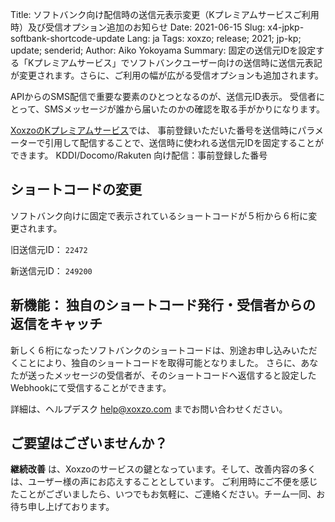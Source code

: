 Title: ソフトバンク向け配信時の送信元表示変更（Kプレミアムサービスご利用時）及び受信オプション追加のお知らせ
Date: 2021-06-15
Slug: x4-jpkp-softbank-shortcode-update
Lang: ja
Tags: xoxzo; release; 2021; jp-kp; update; senderid;
Author: Aiko Yokoyama
Summary: 固定の送信元IDを設定する「Kプレミアムサービス」でソフトバンクユーザー向けの送信時に送信元表記が変更されます。さらに、ご利用の幅が広がる受信オプションも追加されます。

APIからのSMS配信で重要な要素のひとつとなるのが、送信元ID表示。
受信者にとって、SMSメッセージが誰から届いたのかの確認を取る手がかりになります。

[XoxzoのKプレミアムサービス](https://help.xoxzo.com/ja/xoxzo-cloud-telephony/articles/the-k-premium-service/)では、
事前登録いただいた番号を送信時にパラメーターで引用して配信することで、送信時に使われる送信元IDを固定することができます。
KDDI/Docomo/Rakuten 向け配信：事前登録した番号


## ショートコードの変更

ソフトバンク向けに固定で表示されているショートコードが５桁から６桁に変更されます。

旧送信元ID： `22472`

新送信元ID： `249200`

## 新機能： 独自のショートコード発行・受信者からの返信をキャッチ

新しく６桁になったソフトバンクのショートコードは、別途お申し込みいただくことにより、独自のショートコードを取得可能となりました。
さらに、あなたが送ったメッセージの受信者が、そのショートコードへ返信すると設定したWebhookにて受信することができます。

詳細は、ヘルプデスク help@xoxzo.com までお問い合わせください。

## ご要望はございませんか？

**継続改善** は、Xoxzoのサービスの鍵となっています。そして、改善内容の多くは、ユーザー様の声にお応えすることとしています。
ご利用時にご不便を感じたことがございましたら、いつでもお気軽に、ご連絡ください。チーム一同、お待ち申し上げております。
